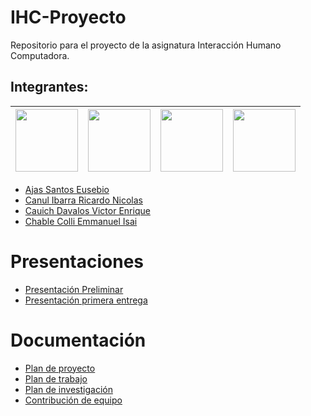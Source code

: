 # IHC-Proyecto
Repositorio para el proyecto de la asignatura Interacción Humano Computadora.
## Integrantes:

| <img src = "https://avatars.githubusercontent.com/u/45111678?s=460&u=d84a754f965d2810404c83c71caab83e12124ca5&v4" width = 100> | <img src = "https://avatars.githubusercontent.com/u/47760015?s=460 u=a00f49cb98d5ee89724bf06d0ab21901c6f236bd&v=4" width = 100> | <img src = "https://avatars.githubusercontent.com/u/50329391?s=460&v=4" width = 100> | <img src = "https://avatars.githubusercontent.com/u/48963587?s=460&u=e825fecd4e60acf45ffe565dc64b4e819450b551&v=4" width = 100> | 
| ----- | ---- | ----- | ---- |
* [Ajas Santos Eusebio](https://github.com/EusebioAjas)
* [Canul Ibarra Ricardo Nicolas](https://github.com/HikingCarrot7)
* [Cauich Davalos Victor Enrique](https://github.com/VictorWars)
* [Chable Colli Emmanuel Isai](https://github.com/SonBear)

# Presentaciones
+ [Presentación Preliminar](https://docs.google.com/presentation/d/1DiIRE0B2OfE_adCsDtm2PXGUG9zvyk-WrE0qQyGFm-k/edit?usp=sharing)
+ [Presentación primera entrega](https://docs.google.com/presentation/d/1uMy0kCAG8fykGgYm25KeRCWaYqL9XQjeuaKmLw2UW1I/edit?usp=sharing)

# Documentación
+ [Plan de proyecto](https://docs.google.com/document/d/1nDcp4RktocdgXuYr6IZOMlVL1TfB6n6D1h4pN4NtLgQ/edit?usp=sharing)
+ [Plan de trabajo](https://docs.google.com/spreadsheets/d/1icGlSrMhyCGeiTd2V3xEcQ6_Eoo8wRsyrQWbMVNo_MU/edit?usp=sharing)
+ [Plan de investigación](https://docs.google.com/document/d/1_uhYpQUqXNublMaqK4S0Bp4EjoU6UH89AMNVJeku4Lo/edit?usp=sharing)
+ [Contribución de equipo](https://docs.google.com/spreadsheets/d/11fWpDlCfpDJLEv2Nk0xhmxiUNdmhnKilR7yT2E8bcwU/edit?usp=sharing)